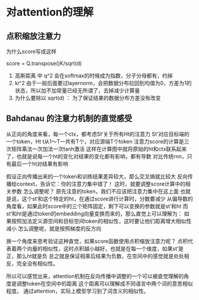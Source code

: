 # 对attention的理解

## 点积缩放注意力

为什么score写成这样

score = Q.transpose()K/sqrt(d)

1. 高斯距离 中 q^2 会在softmax的时候成为指数，分子分母都有，约掉
2. ki^2 由于一般后面要过layernorm，会把数据分布拉回到均值为0，方差为1的状态，所以加不加常量已经无所谓了，去掉减少计算量
3. 为什么要除以 sqrt(d) ： 为了保证结果的数据分布方差没有改变

## Bahdanau 的注意力机制的直觉感受

从正向的角度来看，每一个ctx，都考虑St‘关于所有Ht的注意力
St’对应目标端的一个token，Ht t从1～T一共有T个，对应源端T个token
注意力score的计算是三次矩阵乘法一次加法一次tanh激活
这样在计算图中就将原始的ht和ctx联系起来了，也就是说每一个ht的变化对结果的变化都有影响，都有导数
对比传统rnn，只有最后一个ht对结果有影响

假设正向传播出来的一个token和训练结果差异较大，那么交叉熵就比较大
反向传播给context，告诉它：你的注意力集中错了！
这时，就要调整score计算中的相关参数
怎么调整呢？
原先注意的token，我们不应该把注意力集中在这上面
也就是说，这个st‘和这个特定的ht，在通过score进行计算时，分数要减少
从偏导数的角度看，如果此时score中的三个矩阵固定，剩下可以变换的参数就是st’和ht
而st‘和ht是通过token的embedding向量变换而来的，那么直觉上可以理解为：
如果按照加法定义源空间和目标空间token的相似性，这时要让他们距离增大相似性减小
怎么调整呢，就是按照梯度的反方向

换一个角度来思考验证这种直觉，如果score函数使用点积缩放注意力呢？
点积代表着两个向量的相似性，这时点积越小越好，也就是在每一个维度，如果st’是正，那么ht就是负
总之就是保证相乘后结果为负数，在空间中的感觉就是处处相反，完全没有相似性。

所以可以感觉出来，attention机制在反向传播中调整的一个可以被直觉理解的角度是调整token在空间中的距离
这个距离可以理解成不同语言中两个词的意思相似程度。
通过attention，实际上模型学习到了词含义的相似性。